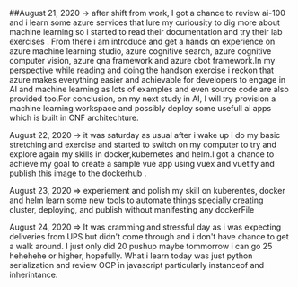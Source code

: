 ##August 21, 2020 ->
after shift from work, I got a chance to review ai-100 and i learn some azure services that lure my curiousity to dig more about machine learning so i started to read their documentation and try their lab exercises . From there i am introduce and get a hands on experience on azure machine learning studio, azure cognitive search, azure cognitive computer vision, azure qna framework and azure cbot framework.In my perspective while reading and doing the handson exercise i reckon that azure makes everything easier and 
achievable for developers to engage in AI and machine learning as lots of examples and even source code are also provided too.For conclusion, on my next study in AI, I will try provision a machine learning workspace and possibly deploy some usefull ai apps which is built  in CNF architechture. 

August 22, 2020 ->
it was saturday as usual after i wake up i do my basic stretching and exercise and started to switch on my computer to try and explore again my skills in docker,kubernetes and helm.I got a chance to achieve my goal to create a sample vue app using vuex and vuetify and publish this image to the dockerhub .


August 23, 2020 =>
experiement and polish my skill  on kuberentes, docker and helm
learn some new tools to automate things specially creating cluster, deploying, and publish without manifesting any dockerFile


August 24, 2020 =>
It was cramming and stressful day as i was expecting deliveries from UPS but didn't come through and i don't have chance to get a walk around. I just only did 20 pushup maybe tommorrow i can go 25 hehehehe or higher, hopefully. What i learn today was just python serialization and review OOP in javascript particularly instanceof and inherintance.

